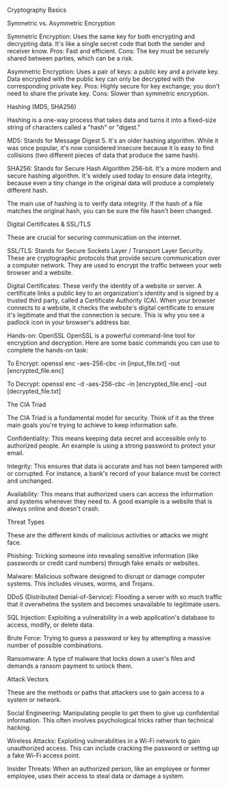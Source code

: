 Cryptography Basics

Symmetric vs. Asymmetric Encryption

Symmetric Encryption: Uses the same key for both encrypting and decrypting data. It's like a single secret code that both the sender and receiver know.
Pros: Fast and efficient.
Cons: The key must be securely shared between parties, which can be a risk.

Asymmetric Encryption: Uses a pair of keys: a public key and a private key. Data encrypted with the public key can only be decrypted with the corresponding private key.
Pros: Highly secure for key exchange; you don't need to share the private key.
Cons: Slower than symmetric encryption.

Hashing (MD5, SHA256)

Hashing is a one-way process that takes data and turns it into a fixed-size string of characters called a "hash" or "digest."

MD5: Stands for Message Digest 5. It's an older hashing algorithm. While it was once popular, it's now considered insecure because it is easy to find collisions (two different pieces of data that produce the same hash).

SHA256: Stands for Secure Hash Algorithm 256-bit. It's a more modern and secure hashing algorithm. It's widely used today to ensure data integrity, because even a tiny change in the original data will produce a completely different hash.

The main use of hashing is to verify data integrity. If the hash of a file matches the original hash, you can be sure the file hasn't been changed.

Digital Certificates & SSL/TLS

These are crucial for securing communication on the internet.

SSL/TLS: Stands for Secure Sockets Layer / Transport Layer Security. These are cryptographic protocols that provide secure communication over a computer network. They are used to encrypt the traffic between your web browser and a website.

Digital Certificates: These verify the identity of a website or server. A certificate links a public key to an organization's identity and is signed by a trusted third party, called a Certificate Authority (CA). When your browser connects to a website, it checks the website's digital certificate to ensure it's legitimate and that the connection is secure. This is why you see a padlock icon in your browser's address bar.

Hands-on: OpenSSL
OpenSSL is a powerful command-line tool for encryption and decryption. Here are some basic commands you can use to complete the hands-on task:

To Encrypt:
openssl enc -aes-256-cbc -in [input_file.txt] -out [encrypted_file.enc]

To Decrypt:
openssl enc -d -aes-256-cbc -in [encrypted_file.enc] -out [decrypted_file.txt]



The CIA Triad 

The CIA Triad is a fundamental model for security. Think of it as the three main goals you're trying to achieve to keep information safe.

Confidentiality: This means keeping data secret and accessible only to authorized people. An example is using a strong password to protect your email.

Integrity: This ensures that data is accurate and has not been tampered with or corrupted. For instance, a bank's record of your balance must be correct and unchanged.

Availability: This means that authorized users can access the information and systems whenever they need to. A good example is a website that is always online and doesn't crash.

Threat Types

These are the different kinds of malicious activities or attacks we might face.

Phishing: Tricking someone into revealing sensitive information (like passwords or credit card numbers) through fake emails or websites.

Malware: Malicious software designed to disrupt or damage computer systems. This includes viruses, worms, and Trojans.

DDoS (Distributed Denial-of-Service): Flooding a server with so much traffic that it overwhelms the system and becomes unavailable to legitimate users.

SQL Injection: Exploiting a vulnerability in a web application's database to access, modify, or delete data.

Brute Force: Trying to guess a password or key by attempting a massive number of possible combinations.

Ransomware: A type of malware that locks down a user's files and demands a ransom payment to unlock them.

Attack Vectors

These are the methods or paths that attackers use to gain access to a system or network.

Social Engineering: Manipulating people to get them to give up confidential information. This often involves psychological tricks rather than technical hacking.

Wireless Attacks: Exploiting vulnerabilities in a Wi-Fi network to gain unauthorized access. This can include cracking the password or setting up a fake Wi-Fi access point.

Insider Threats: When an authorized person, like an employee or former employee, uses their access to steal data or damage a system.

